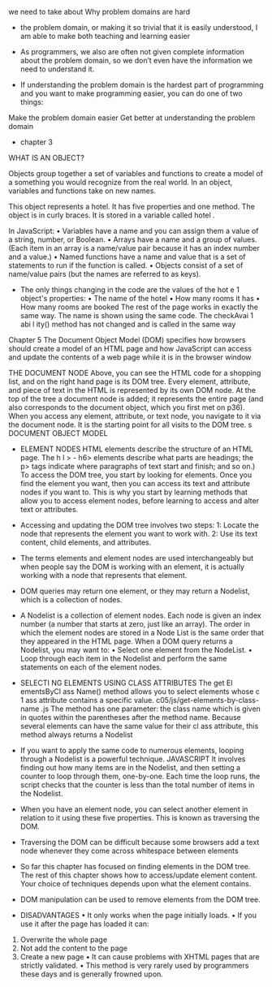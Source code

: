 

we need to take about Why problem domains are hard

* the problem domain, or making it so trivial that it is easily understood, I am able to make both teaching and learning easier

* As programmers, we also are often not given complete information about the problem domain, so we don’t even have the information we need to understand it.

* If understanding the problem domain is the hardest part of programming and you want to make programming easier, you can do one of two things:

Make the problem domain easier
Get better at understanding the problem domain

* chapter 3

WHAT IS AN OBJECT?

Objects group together a set of variables and functions to create a model
of a something you would recognize from the real world. In an object,
variables and functions take on new names. 


This object represents a hotel. It has five properties and one method.
The object is in curly braces. It is stored in a variable called hotel .

In JavaScript:
• Variables have a name and you can assign them a
value of a string, number, or Boolean.
• Arrays have a name and a group of values. (Each
item in an array is a name/value pair because it
has an index number and a value.)
• Named functions have a name and value that is a
set of statements to run if the function is called.
• Objects consist of a set of name/value pairs
(but the names are referred to as keys). 


* The only things changing in the
code are the values of the hot e 1
object's properties:
• The name of the hotel
• How many rooms it has
• How many rooms are booked
The rest of the page works in
exactly the same way. The name
is shown using the same code.
The checkAvai 1 abi l ity()
method has not changed and is
called in the same way

Chapter 5
The Document Object Model (DOM) specifies
how browsers should create a model of an HTML
page and how JavaScript can access and update the
contents of a web page while it is in the browser window

THE DOCUMENT NODE
Above, you can see the HTML code for a shopping
list, and on the right hand page is its DOM tree.
Every element, attribute, and piece of text in the
HTML is represented by its own DOM node.
At the top of the tree a document node is added; it
represents the entire page (and also corresponds to
the document object, which you first met on p36).
When you access any element, attribute, or text
node, you navigate to it via the document node. It is
the starting point for all visits to the DOM tree.
s DOCUMENT OBJECT MODEL
* ELEMENT NODES
HTML elements describe the structure of an HTML
page. The h l > - h6> elements describe what
parts are headings; the p> tags indicate where
paragraphs of text start and finish; and so on.)
To access the DOM tree, you start by looking for
elements. Once you find the element you want, then
you can access its text and attribute nodes if you
want to. This is why you start by learning methods
that allow you to access element nodes, before
learning to access and alter text or attributes. 

* Accessing and updating the DOM tree involves two steps:
1: Locate the node that represents the element you want to work with.
2: Use its text content, child elements, and attributes. 
* The terms elements and element nodes are used interchangeably
but when people say the DOM is working with an element,
it is actually working with a node that represents that element. 
* DOM queries may return one element, or they may return a Nodelist,
which is a collection of nodes. 
* A Nodelist is a collection of element nodes. Each
node is given an index number (a number that starts
at zero, just like an array).
The order in which the element nodes are stored in a
Node List is the same order that they appeared in the
HTML page.
When a DOM query returns a Nodelist, you may
want to:
• Select one element from the NodeList.
• Loop through each item in the Nodelist and
perform the same statements on each of the
element nodes. 

* SELECTI NG ELEMENTS
USING CLASS ATTRIBUTES
The get El ementsByCl ass Name()
method allows you to select
elements whose c 1 ass attribute
contains a specific value.
c05/js/get-elements-by-class-name .js
The method has one parameter:
the class name which is given
in quotes within the parentheses
after the method name.
Because several elements can
have the same value for their
cl ass attribute, this method
always returns a Nodelist

* If you want to apply the same
code to numerous elements,
looping through a Nodelist is a
powerful technique.
JAVASCRIPT
It involves finding out how many
items are in the Nodelist, and
then setting a counter to loop
through them, one-by-one.
Each time the loop runs, the
script checks that the counter
is less than the total number of
items in the Nodelist. 

* When you have an element node, you can select
another element in relation to it using these five
properties. This is known as traversing the DOM.

* Traversing the DOM can be difficult because
some browsers add a text node whenever they
come across whitespace between elements

* So far this chapter has focused on finding elements in the DOM tree.
The rest of this chapter shows how to access/update element content.
Your choice of techniques depends upon what the element contains.

* DOM manipulation can be used to remove
elements from the DOM tree.


* DISADVANTAGES
• It only works when the page initially loads.
• If you use it after the page has loaded it can:
1. Overwrite the whole page
2. Not add the content to the page
3. Create a new page
• It can cause problems with XHTML pages that
are strictly validated.
• This method is very rarely used by programmers
these days and is generally frowned upon. 












